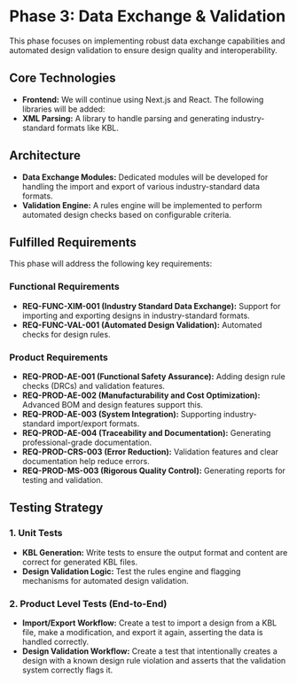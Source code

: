 # Phase 3: Data Exchange & Validation

This phase focuses on implementing robust data exchange capabilities and automated design validation to ensure design quality and interoperability.

## Core Technologies

- **Frontend:** We will continue using Next.js and React. The following libraries will be added:
- **XML Parsing:** A library to handle parsing and generating industry-standard formats like KBL.

## Architecture

- **Data Exchange Modules:** Dedicated modules will be developed for handling the import and export of various industry-standard data formats.
- **Validation Engine:** A rules engine will be implemented to perform automated design checks based on configurable criteria.

## Fulfilled Requirements

This phase will address the following key requirements:

### Functional Requirements
- **REQ-FUNC-XIM-001 (Industry Standard Data Exchange):** Support for importing and exporting designs in industry-standard formats.
- **REQ-FUNC-VAL-001 (Automated Design Validation):** Automated checks for design rules.

### Product Requirements
- **REQ-PROD-AE-001 (Functional Safety Assurance):** Adding design rule checks (DRCs) and validation features.
- **REQ-PROD-AE-002 (Manufacturability and Cost Optimization):** Advanced BOM and design features support this.
- **REQ-PROD-AE-003 (System Integration):** Supporting industry-standard import/export formats.
- **REQ-PROD-AE-004 (Traceability and Documentation):** Generating professional-grade documentation.
- **REQ-PROD-CRS-003 (Error Reduction):** Validation features and clear documentation help reduce errors.
- **REQ-PROD-MS-003 (Rigorous Quality Control):** Generating reports for testing and validation.

## Testing Strategy

### 1. Unit Tests
- **KBL Generation:** Write tests to ensure the output format and content are correct for generated KBL files.
- **Design Validation Logic:** Test the rules engine and flagging mechanisms for automated design validation.

### 2. Product Level Tests (End-to-End)
- **Import/Export Workflow:** Create a test to import a design from a KBL file, make a modification, and export it again, asserting the data is handled correctly.
- **Design Validation Workflow:** Create a test that intentionally creates a design with a known design rule violation and asserts that the validation system correctly flags it.
